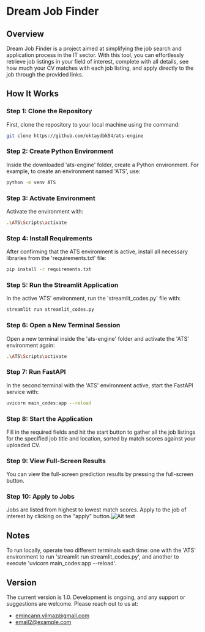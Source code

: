 # Dream Job Finder

## Overview

Dream Job Finder is a project aimed at simplifying the job search and application process in the IT sector. With this tool, you can effortlessly retrieve job listings in your field of interest, complete with all details, see how much your CV matches with each job listing, and apply directly to the job through the provided links.

## How It Works

### Step 1: Clone the Repository

First, clone the repository to your local machine using the command:

```bash
git clone https://github.com/oktaydbk54/ats-engine
```

### Step 2: Create Python Environment

Inside the downloaded 'ats-engine' folder, create a Python environment. For example, to create an environment named 'ATS', use:

```bash
python -m venv ATS
```

### Step 3: Activate Environment

Activate the environment with:

```bash
.\ATS\Scripts\activate
```

### Step 4: Install Requirements

After confirming that the ATS environment is active, install all necessary libraries from the 'requirements.txt' file:

```bash
pip install -r requirements.txt
```

### Step 5: Run the Streamlit Application

In the active 'ATS' environment, run the 'streamlit_codes.py' file with:

```bash
streamlit run streamlit_codes.py
```

### Step 6: Open a New Terminal Session

Open a new terminal inside the 'ats-engine' folder and activate the 'ATS' environment again:

```bash
.\ATS\Scripts\activate
```

### Step 7: Run FastAPI

In the second terminal with the 'ATS' environment active, start the FastAPI service with:

```bash
uvicorn main_codes:app --reload
```

### Step 8: Start the Application

Fill in the required fields and hit the start button to gather all the job listings for the specified job title and location, sorted by match scores against your uploaded CV.

### Step 9: View Full-Screen Results

You can view the full-screen prediction results by pressing the full-screen button.

### Step 10: Apply to Jobs

Jobs are listed from highest to lowest match scores. Apply to the job of interest by clicking on the "apply" button.![Alt text](https://drive.google.com/uc?export=view&id=1yhnMPeAZ1ZbzntDmGLxJQkPP7Rgbcojx "Görsel Başlığı")

## Notes
To run locally, operate two different terminals each time: one with the 'ATS' environment to run 'streamlit run streamlit_codes.py', and another to execute 'uvicorn main_codes:app --reload'.

## Version
The current version is 1.0. Development is ongoing, and any support or suggestions are welcome. Please reach out to us at:
* emincann.yilmaz@gmail.com
* email2@example.com